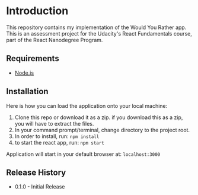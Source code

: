 # Introduction
This repository contains my implementation of the Would You Rather app. This is an assessment project for the Udacity's React Fundamentals course, part of the React Nanodegree Program.

## Requirements
- [Node.js](https://nodejs.org)

## Installation
Here is how you can load the application onto your local machine:

1. Clone this repo or download it as a zip. if you download this as a zip, you will have to extract the files.
2. In your command prompt/terminal, change directory to the project root.
3. In order to install, run: `npm install`
4. to start the react app, run: `npm start`

Application will start in your default browser at: `localhost:3000`

## Release History
- 0.1.0 - Initial Release
